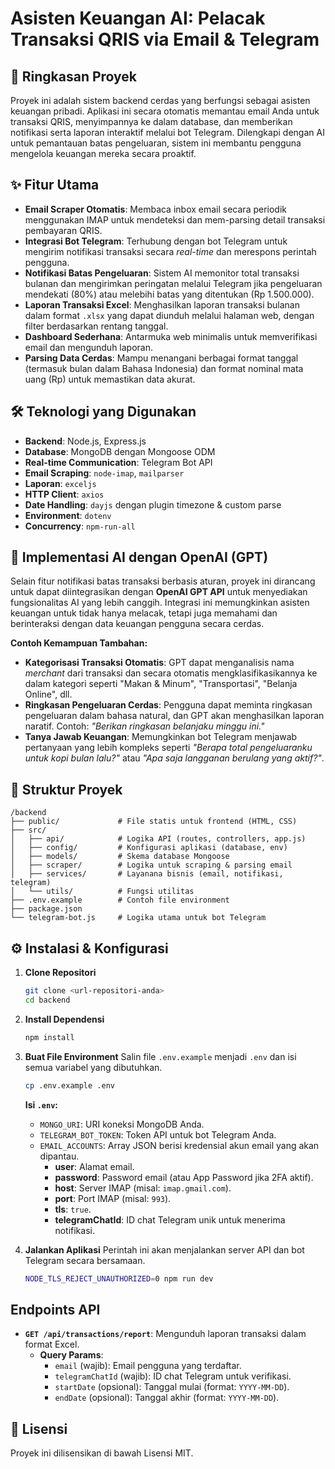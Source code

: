 # Asisten Keuangan AI: Pelacak Transaksi QRIS via Email & Telegram

## 🚀 Ringkasan Proyek

Proyek ini adalah sistem backend cerdas yang berfungsi sebagai asisten keuangan pribadi. Aplikasi ini secara otomatis memantau email Anda untuk transaksi QRIS, menyimpannya ke dalam database, dan memberikan notifikasi serta laporan interaktif melalui bot Telegram. Dilengkapi dengan AI untuk pemantauan batas pengeluaran, sistem ini membantu pengguna mengelola keuangan mereka secara proaktif.

## ✨ Fitur Utama

- **Email Scraper Otomatis**: Membaca inbox email secara periodik menggunakan IMAP untuk mendeteksi dan mem-parsing detail transaksi pembayaran QRIS.
- **Integrasi Bot Telegram**: Terhubung dengan bot Telegram untuk mengirim notifikasi transaksi secara *real-time* dan merespons perintah pengguna.
- **Notifikasi Batas Pengeluaran**: Sistem AI memonitor total transaksi bulanan dan mengirimkan peringatan melalui Telegram jika pengeluaran mendekati (80%) atau melebihi batas yang ditentukan (Rp 1.500.000).
- **Laporan Transaksi Excel**: Menghasilkan laporan transaksi bulanan dalam format `.xlsx` yang dapat diunduh melalui halaman web, dengan filter berdasarkan rentang tanggal.
- **Dashboard Sederhana**: Antarmuka web minimalis untuk memverifikasi email dan mengunduh laporan.
- **Parsing Data Cerdas**: Mampu menangani berbagai format tanggal (termasuk bulan dalam Bahasa Indonesia) dan format nominal mata uang (Rp) untuk memastikan data akurat.

## 🛠️ Teknologi yang Digunakan

- **Backend**: Node.js, Express.js
- **Database**: MongoDB dengan Mongoose ODM
- **Real-time Communication**: Telegram Bot API
- **Email Scraping**: `node-imap`, `mailparser`
- **Laporan**: `exceljs`
- **HTTP Client**: `axios`
- **Date Handling**: `dayjs` dengan plugin timezone & custom parse
- **Environment**: `dotenv`
- **Concurrency**: `npm-run-all`

## 🧠 Implementasi AI dengan OpenAI (GPT)

Selain fitur notifikasi batas transaksi berbasis aturan, proyek ini dirancang untuk dapat diintegrasikan dengan **OpenAI GPT API** untuk menyediakan fungsionalitas AI yang lebih canggih. Integrasi ini memungkinkan asisten keuangan untuk tidak hanya melacak, tetapi juga memahami dan berinteraksi dengan data keuangan pengguna secara cerdas.

**Contoh Kemampuan Tambahan:**
- **Kategorisasi Transaksi Otomatis**: GPT dapat menganalisis nama *merchant* dari transaksi dan secara otomatis mengklasifikasikannya ke dalam kategori seperti "Makan & Minum", "Transportasi", "Belanja Online", dll.
- **Ringkasan Pengeluaran Cerdas**: Pengguna dapat meminta ringkasan pengeluaran dalam bahasa natural, dan GPT akan menghasilkan laporan naratif. Contoh: *"Berikan ringkasan belanjaku minggu ini."*
- **Tanya Jawab Keuangan**: Memungkinkan bot Telegram menjawab pertanyaan yang lebih kompleks seperti *"Berapa total pengeluaranku untuk kopi bulan lalu?"* atau *"Apa saja langganan berulang yang aktif?"*.

## 📂 Struktur Proyek

```
/backend
├── public/             # File statis untuk frontend (HTML, CSS)
├── src/
│   ├── api/            # Logika API (routes, controllers, app.js)
│   ├── config/         # Konfigurasi aplikasi (database, env)
│   ├── models/         # Skema database Mongoose
│   ├── scraper/        # Logika untuk scraping & parsing email
│   ├── services/       # Layanana bisnis (email, notifikasi, telegram)
│   └── utils/          # Fungsi utilitas
├── .env.example        # Contoh file environment
├── package.json
└── telegram-bot.js     # Logika utama untuk bot Telegram
```

## ⚙️ Instalasi & Konfigurasi

1.  **Clone Repositori**
    ```bash
    git clone <url-repositori-anda>
    cd backend
    ```

2.  **Install Dependensi**
    ```bash
    npm install
    ```

3.  **Buat File Environment**
    Salin file `.env.example` menjadi `.env` dan isi semua variabel yang dibutuhkan.
    ```bash
    cp .env.example .env
    ```

    **Isi `.env`:**
    - `MONGO_URI`: URI koneksi MongoDB Anda.
    - `TELEGRAM_BOT_TOKEN`: Token API untuk bot Telegram Anda.
    - `EMAIL_ACCOUNTS`: Array JSON berisi kredensial akun email yang akan dipantau.
      - **user**: Alamat email.
      - **password**: Password email (atau App Password jika 2FA aktif).
      - **host**: Server IMAP (misal: `imap.gmail.com`).
      - **port**: Port IMAP (misal: `993`).
      - **tls**: `true`.
      - **telegramChatId**: ID chat Telegram unik untuk menerima notifikasi.

4.  **Jalankan Aplikasi**
    Perintah ini akan menjalankan server API dan bot Telegram secara bersamaan.
    ```bash
    NODE_TLS_REJECT_UNAUTHORIZED=0 npm run dev
    ```

## Endpoints API

- **`GET /api/transactions/report`**: Mengunduh laporan transaksi dalam format Excel.
  - **Query Params**:
    - `email` (wajib): Email pengguna yang terdaftar.
    - `telegramChatId` (wajib): ID chat Telegram untuk verifikasi.
    - `startDate` (opsional): Tanggal mulai (format: `YYYY-MM-DD`).
    - `endDate` (opsional): Tanggal akhir (format: `YYYY-MM-DD`).

## 📄 Lisensi

Proyek ini dilisensikan di bawah Lisensi MIT.
